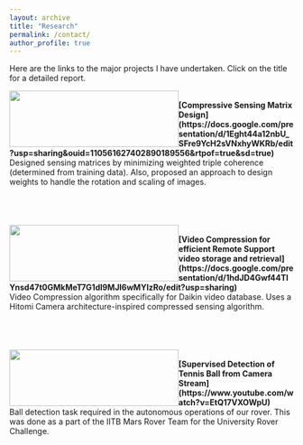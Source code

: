 ```yaml
---
layout: archive
title: "Research"
permalink: /contact/
author_profile: true
---
```


Here are the links to the major projects I have undertaken. Click on the title for a detailed report.

<img src="https://ameyanjarlekar.github.io/files/res1.PNG" width="300" height="100" style="float:left">
<br>
<b> [Compressive Sensing Matrix Design](https://docs.google.com/presentation/d/1Eght44a12nbU_SFre9YcH2sVNxhyWKRb/edit?usp=sharing&ouid=110561627402890189556&rtpof=true&sd=true)</b> <br>
 Designed sensing matrices by minimizing weighted triple coherence (determined from training data). Also, proposed an approach to design weights to handle the rotation and scaling of images. 
<br>
<br>
<br>
<br>
<br>
<img src="https://ameyanjarlekar.github.io/files/vid1.PNG" width="300" height="100" style="float:left">
<br>
<b> [Video Compression for efficient Remote Support video storage and retrieval](https://docs.google.com/presentation/d/1hdJD4Gwf44TlYnsd47t0GMkMeT7G1dl9MJl6wMYlzRo/edit?usp=sharing)</b> <br>
Video Compression algorithm specifically for Daikin video database. Uses a Hitomi Camera architecture-inspired compressed sensing algorithm.
<br>
<br>
<br>
<br>
<br>
<img src="https://ameyanjarlekar.github.io/files/mrt.PNG" width="300" height="100" style="float:left"> &nbsp &nbsp &nbsp
<br>
<b>[Supervised Detection of Tennis Ball from Camera Stream](https://www.youtube.com/watch?v=EtQ17VXOWpU)</b> <br> 
Ball detection task required in the autonomous operations of our rover. This was done as a part of the IITB Mars Rover Team for the University Rover Challenge. 


